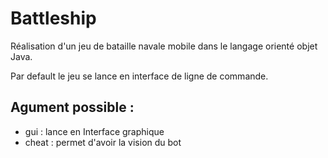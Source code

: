 # Battleship
Réalisation d'un jeu de bataille navale mobile dans le langage orienté objet Java.

Par default le jeu se lance en interface de ligne de commande.
## Agument possible : 
- gui : lance en Interface graphique
- cheat : permet d'avoir la vision du bot
